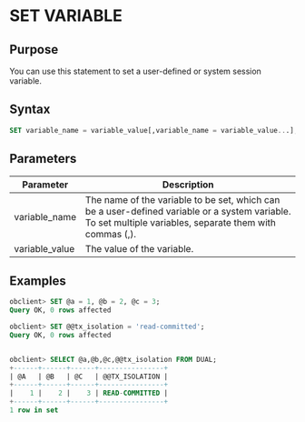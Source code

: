 # SET VARIABLE

## Purpose

You can use this statement to set a user-defined or system session variable.

## Syntax

```sql
SET variable_name = variable_value[,variable_name = variable_value...];
```

## Parameters

| Parameter | Description |
|----------------|---------------------------------------------------------|
| variable_name | The name of the variable to be set, which can be a user-defined variable or a system variable. To set multiple variables, separate them with commas (,).  |
| variable_value | The value of the variable.  |

## Examples

```sql
obclient> SET @a = 1, @b = 2, @c = 3;
Query OK, 0 rows affected

obclient> SET @@tx_isolation = 'read-committed';
Query OK, 0 rows affected


obclient> SELECT @a,@b,@c,@@tx_isolation FROM DUAL;
+------+------+------+----------------+
| @A   | @B   | @C   | @@TX_ISOLATION |
+------+------+------+----------------+
|    1 |    2 |    3 | READ-COMMITTED |
+------+------+------+----------------+
1 row in set
```
